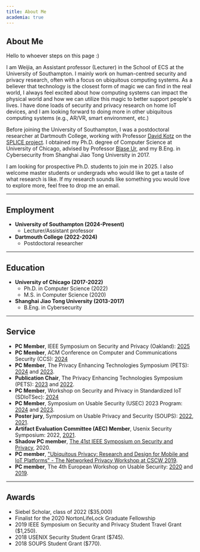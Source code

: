 ```yaml
---
title: About Me
academia: true
---
```



## About Me

Hello to whoever steps on this page :)

I am Weijia, an Assistant professor (Lecturer) in the School of ECS at the University of Southampton. I mainly work on human-centred security and privacy research, often with a focus on ubiquitous computing systems. As a believer that technology is the closest form of magic we can find in the real world, I always feel excited about how computing systems can impact the physical world and how we can utilize this magic to better support people's lives. I have done loads of security and privacy research on home IoT devices, and I am looking forward to doing more in other ubiquitous computing systems (e.g., AR/VR, smart environment, etc.)

Before joining the University of Southampton, I was a postdoctoral researcher at Dartmouth College, working with Professor [David Kotz](https://www.cs.dartmouth.edu/~kotz/) on the [SPLICE project](https://splice-project.org/). I obtained my Ph.D. degree of Computer Science at University of Chicago, advised by Professor [Blase Ur](https://www.blaseur.com/), and my B.Eng. in Cybersecurity from Shanghai Jiao Tong University in 2017.

<highlight>I am looking for prospective Ph.D. students to join me in 2025. I also welcome master students or undergrads who would like to get a taste of what research is like. If my research sounds like something you would love to explore more, feel free to drop me an email.</highlight>

---

## Employment

* **University of Southampton (2024-Present)**
    * Lecturer/Assistant professor
* **Dartmouth College (2022-2024)**
    * Postdoctoral researcher

---

## Education

* **University of Chicago (2017-2022)**
    * Ph.D. in Computer Science (2022)
    * M.S. in Computer Science (2020)
* **Shanghai Jiao Tong University (2013-2017)**
    * B.Eng. in Cybersecurity

---

## Service

* **PC Member**, IEEE Symposium on Security and Privacy (Oakland): [2025](https://www.ieee-security.org/TC/SP2025/index.html)
* **PC Member**, ACM Conference on Computer and Communications Security (CCS): [2024](https://www.sigsac.org/ccs/CCS2024/organization/prog-committee.html)
* **PC Member**, The Privacy Enhancing Technologies Symposium (PETS): [2024](https://petsymposium.org/cfp24.php) and [2023](https://petsymposium.org/cfp23.php).
* **Publication Chair**, The Privacy Enhancing Technologies Symposium (PETS): [2023](https://petsymposium.org/cfp23.php) and [2022](https://www.petsymposium.org/cfp22.php).
* **PC Member**, Workshop on Security and Privacy in Standardized IoT (SDIoTSec): [2024](https://www.ndss-symposium.org/ndss2024/co-located-events/sdiotsec/leadership/)
* **PC Member**, Symposium on Usable Security (USEC) 2023 Program: [2024](https://www.ndss-symposium.org/ndss2024/co-located-events/usec/leadership/) and [2023](https://www.usablesecurity.net/USEC/usec23/).
* **Poster jury**, Symposium on Usable Privacy and Security (SOUPS): [2022](https://www.usenix.org/conference/soups2022/call-for-posters), [2021](https://www.usenix.org/conference/soups2021/call-for-posters).
* **Artifact Evaluation Committee (AEC) Member**, Usenix Security Symposium: 2022, [2021](https://www.usenix.org/conference/usenixsecurity21/call-for-artifacts).
* **Shadow PC member**, [The 41st IEEE Symposium on Security and Privacy](https://www.ieee-security.org/TC/SP2020/shadowpc.html), 2020.
* **PC member**, ["Ubiquitous Privacy: Research and Design for Mobile and IoT Platforms" - The Networked Privacy Workshop at CSCW 2019](https://privacydesigncscw2019.wordpress.com/).
* **PC member**, The 4th European Workshop on Usable Security: [2020](https://eusec20.cs.uchicago.edu/) and [2019](https://eusec.cs.uchicago.edu/).

---

## Awards

* Siebel Scholar, class of 2022 ($35,000)
* Finalist for the 2020 NortonLifeLock Graduate Fellowship
* 2019 IEEE Symposium on Security and Privacy Student Travel Grant ($1,250).
* 2018 USENIX Security Student Grant ($745).
* 2018 SOUPS Student Grant ($770).
